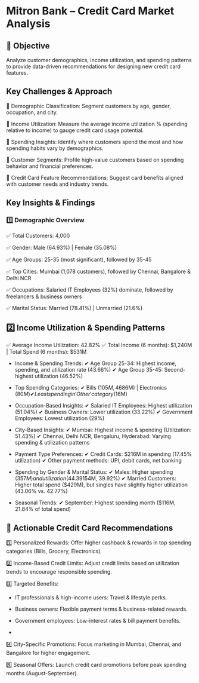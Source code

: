 # Mitron Bank – Credit Card Market Analysis
## 📌 Objective
Analyze customer demographics, income utilization, and spending patterns to provide data-driven recommendations for designing new credit card features.

## Key Challenges & Approach
🔹 Demographic Classification: Segment customers by age, gender, occupation, and city.

🔹 Income Utilization: Measure the average income utilization % (spending relative to income) to gauge credit card usage potential.

🔹 Spending Insights: Identify where customers spend the most and how spending habits vary by demographics.

🔹 Customer Segments: Profile high-value customers based on spending behavior and financial preferences.

🔹 Credit Card Feature Recommendations: Suggest card benefits aligned with customer needs and industry trends.

## Key Insights & Findings
### 1️⃣ Demographic Overview
✅ Total Customers: 4,000

✅ Gender: Male (64.93%) | Female (35.08%)

✅ Age Groups: 25-35 (most significant), followed by 35-45

✅ Top Cities: Mumbai (1,078 customers), followed by Chennai, Bangalore & Delhi NCR

✅ Occupations: Salaried IT Employees (32%) dominate, followed by freelancers & business owners

✅ Marital Status: Married (78.41%) | Unmarried (21.6%)

## 2️⃣ Income Utilization & Spending Patterns
✅ Average Income Utilization: 42.82%
✅ Total Income (6 months): $1,240M | Total Spend (6 months): $531M

- Income & Spending Trends:
✔ Age Group 25-34: Highest income, spending, and utilization rate (43.66%)
✔ Age Group 35-45: Second-highest utilization (46.52%)

- Top Spending Categories:
✔ Bills ($105M, 46% utilization) | Grocery ($86M) | Electronics ($80M)
✔ Least spending in 'Other' category ($16M)

- Occupation-Based Insights:
✔ Salaried IT Employees: Highest utilization (51.04%)
✔ Business Owners: Lower utilization (33.22%)
✔ Government Employees: Lowest utilization (29%)

- City-Based Insights:
✔ Mumbai: Highest income & spending (Utilization: 51.43%)
✔ Chennai, Delhi NCR, Bengaluru, Hyderabad: Varying spending & utilization patterns

- Payment Type Preferences:
✔ Credit Cards: $216M in spending (17.45% utilization)
✔ Other payment methods: UPI, debit cards, net banking

- Spending by Gender & Marital Status:
✔ Males: Higher spending ($357M) and utilization (44.39%) than females ($154M, 39.92%)
✔ Married Customers: Higher total spend ($429M), but singles have slightly higher utilization (43.06% vs. 42.77%)

- Seasonal Trends:
✔ September: Highest spending month ($116M, 21.84% of total spend)

## 📌 Actionable Credit Card Recommendations
1️⃣ Personalized Rewards: Offer higher cashback & rewards in top spending categories (Bills, Grocery, Electronics).

2️⃣ Income-Based Credit Limits: Adjust credit limits based on utilization trends to encourage responsible spending.

3️⃣ Targeted Benefits:

- IT professionals & high-income users: Travel & lifestyle perks.
 
- Business owners: Flexible payment terms & business-related rewards.
 
- Government employees: Low-interest rates & bill payment benefits.
- 
4️⃣ City-Specific Promotions: Focus marketing in Mumbai, Chennai, and Bangalore for higher engagement.

5️⃣ Seasonal Offers: Launch credit card promotions before peak spending months (August-September).
